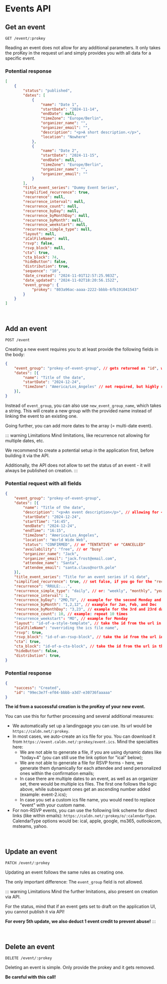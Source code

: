 
# Events API

## Get an event

```
GET /event/:prokey
```

Reading an event does not allow for any additional parameters. It only takes the proKey in the request url and simply provides you with all data for a specific event.

### Potential response

```json
[
    {
        "status": "published",
        "dates": [
            {
                "name": "Date 1",
                "startDate": "2024-11-14",
                "endDate": null,
                "timeZone": "Europe/Berlin",
                "organizer_name": "",
                "organizer_email": "",
                "description": "<p>A short description.</p>",
                "location": "Nowhere"
            },
            {
                "name": "Date 2",
                "startDate": "2024-11-15",
                "endDate": null,
                "timeZone": "Europe/Berlin",
                "organizer_name": "",
                "organizer_email": ""
            }
        ],
        "title_event_series": "Dummy Event Series",
        "simplified_recurrence": true,
        "recurrence": null,
        "recurrence_interval": null,
        "recurrence_count": null,
        "recurrence_byDay": null,
        "recurrence_byMonthDay": null,
        "recurrence_byMonth": null,
        "recurrence_weekstart": null,
        "recurrence_simple_type": null,
        "layout": null,
        "iCalFileName": null,
        "rsvp": false,
        "rsvp_block": null,
        "cta": true,
        "cta_block": 74,
        "hideButton": false,
        "distribution": true,
        "sequence": "10",
        "date_created": "2024-11-01T12:57:25.983Z",
        "date_updated": "2024-11-02T18:20:56.152Z",
        "event_group": {
            "prokey": "803a96ac-aaaa-2222-bbbb-6fb191041543"
        }
    }
]
```

<br />

## Add an event

```
POST /event
```

Creating a new event requires you to at least provide the following fields in the body:

```json
{
    "event_group": "prokey-of-event-group", // gets returned as "id", when creating a group; also visible in the application
    "dates": [{
        "name": "Title of the date",
        "startDate": "2024-12-24",
        "timeZone": "America/Los_Angeles" // not required, but highly recommended
    }],
}
```

Instead of `event_group`, you can also use `new_event_group_name`, which takes a string. This will create a new group with the provided name instead of linking the event to an existing one.

Going further, you can add more dates to the array (= multi-date event).

::: warning Limitations
Mind limitations, like recurrence not allowing for multiple dates, etc.

We recommend to create a potential setup in the application first, before building it via the API.

Additionally, the API does not allow to set the status of an event - it will always be published on creation.
:::

### Potential request with all fields

```json
{
    "event_group": "prokey-of-event-group",
    "dates": [{
        "name": "Title of the date",
        "description": "<p>An event description</p>", // allowing for <p>, <strong>, <em>, <u>, <h1>, <h2>, <h3>, <h4>, <ul>, <ol>, <li>, <a>
        "startDate": "2024-12-24",
        "startTime": "14:45",
        "endDate": "2024-12-24",
        "endTime": "16:15",
        "timeZone": "America/Los_Angeles",
        "location": "World Wide Web",
        "status": "CONFIRMED", // or "TENTATIVE" or "CANCELLED"
        "availability": "free", // or "busy"
        "organizer_name": "Jack",
        "organizer_email": "jack.frost@email.com",
        "attendee_name": "Santa",
        "attendee_email": "santa.claus@north.pole"
    }],
    "title_event_series": "Title for an event series if >1 date",
    "simplified_recurrence": true, // set false, if you go for the "recurrence" field, which takes an RRULE; and true if you use the other recurrence fields
    "recurrence": "RRULE:...",
    "recurrence_simple_type": "daily", // or: "weekly", "monthly", "yearly",
    "recurrence_interval": 1,
    "recurrence_byDay": "2MO,TU", // example for the second Monday and each Tuesday
    "recurrence_byMonth": "1,2,12", // example for Jan, Feb, and Dec
    "recurrence_byMonthDay": "3,23", // example for the 3rd and 23rd day of the month
    "recurrence_count": 10, // example: repeat 10 times
    "recurrence_weekstart": "MO", // example for Monday
    "layout": "id-of-a-style-template", // take the id from the url in the application
    "iCalFileName": "overriding the ics file name",
    "rsvp": true,
    "rsvp_block": "id-of-an-rsvp-block", // take the id from the url in the application or the response when creating an rsvp block via API
    "cta": true,
    "cta_block": "id-of-a-cta-block", // take the id from the url in the application
    "hideButton": false,
    "distribution": true,
}
```

### Potential response

```json
{
    "success": "Created",
    "id": "99ec3e7f-ef04-bbbb-a3d7-e30736faaaaa"
}
```

**The id from a successful creation is the proKey of your new event.**

You can use this for further processing and several additional measures:

* We automatically set up a landingpage you can use. Its url would be `https://caldn.net/:prokey`.
* In most cases, we auto-create an ics file for you. You can download it from `https://event.caldn.net/:prokey/event.ics`. Mind the specialties here:
  * We are not able to generate a file, if you are using dynamic dates like "today+4" (you can still use the link option for "ical" below);
  * We are not able to generate a file for RSVP forms - here, we generate them dynamically for each attendee and send personalized ones within the confirmation emails;
  * In case there are multiple dates to an event, as well as an organizer set, there would be multiple ics files. The first one follows the logic above, while subsequent ones get an ascending number added (example: event-2.ics);
  * In case you set a custom ics file name, you would need to replace "event" with your custom name.
* For non-RSVP events, you can use the following link scheme for direct links (like within emails): `https://caldn.net/:prokey/o/:calendarType`. CalendarType options would be: ical, apple, google, ms365, outlookcom, msteams, yahoo.

<br />

## Update an event

```
PATCH /event/:prokey
```

Updating an event follows the same rules as creating one.

The only important difference: The `event_group` field is not allowed.

::: warning Limitations
Mind the further lmitations, also present on creation via API.

For the status, mind that if an event gets set to draft on the application UI, you cannot publish it via API!

**For every 5th update, we also deduct 1 event credit to prevent abuse!**
:::

<br />

## Delete an event

```
DELETE /event/:prokey
```

Deleting an event is simple. Only provide the prokey and it gets removed.

**Be careful with this call!**
